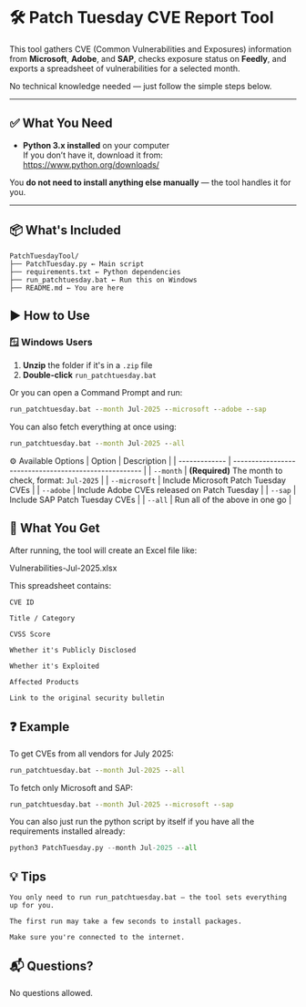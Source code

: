 # 🛠️ Patch Tuesday CVE Report Tool

This tool gathers CVE (Common Vulnerabilities and Exposures) information from **Microsoft**, **Adobe**, and **SAP**, checks exposure status on **Feedly**, and exports a spreadsheet of vulnerabilities for a selected month.

No technical knowledge needed — just follow the simple steps below.

---

## ✅ What You Need

- **Python 3.x installed** on your computer  
  If you don’t have it, download it from: https://www.python.org/downloads/

You **do not need to install anything else manually** — the tool handles it for you.

---

## 📦 What's Included
```
PatchTuesdayTool/
├── PatchTuesday.py ← Main script
├── requirements.txt ← Python dependencies
├── run_patchtuesday.bat ← Run this on Windows
├── README.md ← You are here
```

## ▶️ How to Use

### 🪟 Windows Users

1. **Unzip** the folder if it's in a `.zip` file
2. **Double-click** `run_patchtuesday.bat`

Or you can open a Command Prompt and run:

```cmd
run_patchtuesday.bat --month Jul-2025 --microsoft --adobe --sap
```
You can also fetch everything at once using:
```cmd
run_patchtuesday.bat --month Jul-2025 --all
```

⚙️ Available Options
| Option        | Description                                           |
| ------------- | ----------------------------------------------------- |
| `--month`     | **(Required)** The month to check, format: `Jul-2025` |
| `--microsoft` | Include Microsoft Patch Tuesday CVEs                  |
| `--adobe`     | Include Adobe CVEs released on Patch Tuesday          |
| `--sap`       | Include SAP Patch Tuesday CVEs                        |
| `--all`       | Run all of the above in one go                        |


## 📄 What You Get

After running, the tool will create an Excel file like:

Vulnerabilities-Jul-2025.xlsx

This spreadsheet contains:

    CVE ID

    Title / Category

    CVSS Score

    Whether it's Publicly Disclosed

    Whether it's Exploited

    Affected Products

    Link to the original security bulletin

## ❓ Example

To get CVEs from all vendors for July 2025:
```cmd
run_patchtuesday.bat --month Jul-2025 --all
```
To fetch only Microsoft and SAP:
```cmd
run_patchtuesday.bat --month Jul-2025 --microsoft --sap
```

You can also just run the python script by itself if you have all the requirements installed already:
```python
python3 PatchTuesday.py --month Jul-2025 --all
```


## 💡 Tips

    You only need to run run_patchtuesday.bat — the tool sets everything up for you.

    The first run may take a few seconds to install packages.

    Make sure you're connected to the internet.

## 📬 Questions?
No questions allowed. 
